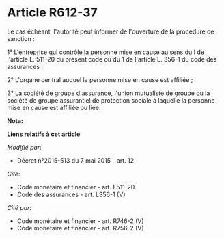 # Article R612-37

Le cas échéant, l'autorité peut informer de l'ouverture de la procédure de sanction : 

1° L'entreprise qui contrôle la personne mise en cause au sens du I de l'article L. 511-20 du présent code ou du 1 de
l'article L. 356-1 du code des assurances ; 

2° L'organe central auquel la personne mise en cause est affiliée ; 

3° La société de groupe d'assurance, l'union mutualiste de groupe ou la société de groupe assurantiel de protection sociale à
laquelle la personne mise en cause est affiliée ou liée.

**Nota:**



**Liens relatifs à cet article**

_Modifié par_:

  - Décret n°2015-513 du 7 mai 2015 - art. 12

_Cite_:

  - Code monétaire et financier - art. L511-20
  - Code des assurances - art. L356-1 (V)

_Cité par_:

  - Code monétaire et financier - art. R746-2 (V)
  - Code monétaire et financier - art. R756-2 (V)
